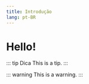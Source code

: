 ```yaml
---
title: Introdução
lang: pt-BR
---
```


# Hello!

::: tip Dica
This is a tip.
:::


::: warning
This is a warning.
:::